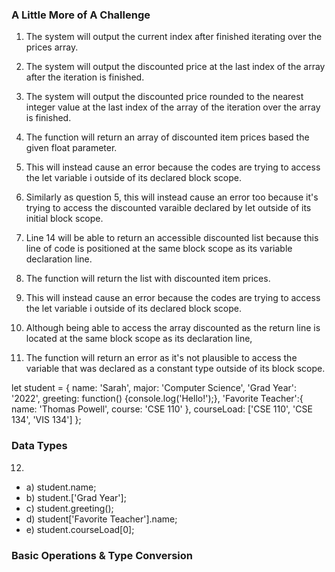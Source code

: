 ### A Little More of A Challenge
1. The system will output the current index after finished iterating over the prices array. 

2. The system will output the discounted price at the last index of the array after the iteration is finished. 

3. The system will output the discounted price rounded to the nearest integer value at the last index of the array of the iteration over the array is finished. 

4. The function will return an array of discounted item prices based the given float parameter. 

5. This will instead cause an error because the codes are trying to access the let variable i outside of its declared block scope. 

6. Similarly as question 5, this will instead cause an error too because it's trying to access the discounted varaible declared by let outside of its initial block scope. 

7. Line 14 will be able to return an accessible discounted list because this line of code is positioned at the same block scope as its variable declaration line. 

8. The function will return the list with discounted item prices. 

9. This will instead cause an error because the codes are trying to access the let variable i outside of its declared block scope. 

10. Although being able to access the array discounted as the return line is located at the same block scope as its declaration line, 

11. The function will return an error as it's not plausible to access the variable that was declared as a constant type outside of its block scope. 

let student = {
    name: 'Sarah',
    major: 'Computer Science',
    'Grad Year': '2022',
    greeting: function() {console.log('Hello!');},
    'Favorite Teacher':{
        name: 'Thomas Powell',
        course: 'CSE 110'
    },
    courseLoad: ['CSE 110', 'CSE 134', 'VIS 134']
};

### Data Types
12. 
+ a) student.name;
+ b) student.['Grad Year'];
+ c) student.greeting();
+ d) student['Favorite Teacher'].name;
+ e) student.courseLoad[0];

### Basic Operations & Type Conversion